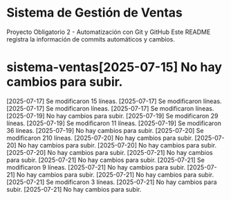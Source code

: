 # Sistema de Gestión de Ventas
Proyecto Obligatorio 2 - Automatización con Git y GitHub
Este README registra la información de commits automáticos y cambios.


# sistema-ventas[2025-07-15] No hay cambios para subir.
[2025-07-17] Se modificaron 15 líneas.
[2025-07-17] Se modificaron  líneas.
[2025-07-17] Se modificaron  líneas.
[2025-07-17] Se modificaron  líneas.
[2025-07-19] No hay cambios para subir.
[2025-07-19] Se modificaron 29 líneas.
[2025-07-19] Se modificaron 11 líneas.
[2025-07-19] Se modificaron 36 líneas.
[2025-07-19] No hay cambios para subir.
[2025-07-20] Se modificaron 210 líneas.
[2025-07-20] No hay cambios para subir.
[2025-07-20] No hay cambios para subir.
[2025-07-20] No hay cambios para subir.
[2025-07-20] No hay cambios para subir.
[2025-07-21] No hay cambios para subir.
[2025-07-21] No hay cambios para subir.
[2025-07-21] Se modificaron 9 líneas.
[2025-07-21] No hay cambios para subir.
[2025-07-21] No hay cambios para subir.
[2025-07-21] No hay cambios para subir.
[2025-07-21] Se modificaron 3 líneas.
[2025-07-21] No hay cambios para subir.
[2025-07-21] No hay cambios para subir.
